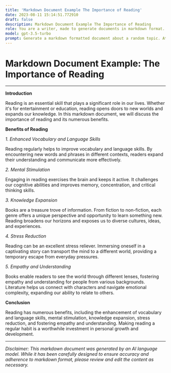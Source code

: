 ```yaml
---
title: 'Markdown Document Example The Importance of Reading'
date: 2023-08-11 15:14:51.772910
draft: false
description: Markdown Document Example The Importance of Reading
role: You are a writer, made to generate documents in markdown format. It is very important that all of the documents you generate are in valid markdown format.
model: gpt-3.5-turbo
prompt: Generate a markdown formatted document about a random topic. At the bottom, include a disclaimer explaining that the document was generated by you. The first line of the document should be the title. Make sure that the entire document is in proper markdown format, using a mix of various tags to make the document visually appealing.
---
```


# Markdown Document Example: The Importance of Reading

***

**Introduction**

Reading is an essential skill that plays a significant role in our lives. Whether it's for entertainment or education, reading opens doors to new worlds and expands our knowledge. In this markdown document, we will discuss the importance of reading and its numerous benefits.

**Benefits of Reading**

*1. Enhanced Vocabulary and Language Skills*

Reading regularly helps to improve vocabulary and language skills. By encountering new words and phrases in different contexts, readers expand their understanding and communicate more effectively.

*2. Mental Stimulation*

Engaging in reading exercises the brain and keeps it active. It challenges our cognitive abilities and improves memory, concentration, and critical thinking skills.

*3. Knowledge Expansion*

Books are a treasure trove of information. From fiction to non-fiction, each genre offers a unique perspective and opportunity to learn something new. Reading broadens our horizons and exposes us to diverse cultures, ideas, and experiences.

*4. Stress Reduction*

Reading can be an excellent stress reliever. Immersing oneself in a captivating story can transport the mind to a different world, providing a temporary escape from everyday pressures.

*5. Empathy and Understanding*

Books enable readers to see the world through different lenses, fostering empathy and understanding for people from various backgrounds. Literature helps us connect with characters and navigate emotional complexity, expanding our ability to relate to others.

**Conclusion**

Reading has numerous benefits, including the enhancement of vocabulary and language skills, mental stimulation, knowledge expansion, stress reduction, and fostering empathy and understanding. Making reading a regular habit is a worthwhile investment in personal growth and development.

***

*Disclaimer: This markdown document was generated by an AI language model. While it has been carefully designed to ensure accuracy and adherence to markdown format, please review and edit the content as necessary.*